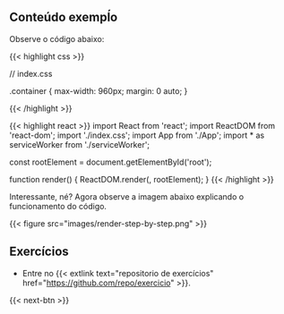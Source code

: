 ## Conteúdo exempĺo

Observe o código abaixo:

{{< highlight css >}}

  // index.css

  .container {
    max-width: 960px;
    margin: 0 auto;
  }

{{< /highlight >}}

{{< highlight react >}}
  import React from 'react';
  import ReactDOM from 'react-dom';
  import './index.css';
  import App from './App';
  import * as serviceWorker from './serviceWorker';

  const rootElement = document.getElementById('root');

  function render() {
    ReactDOM.render(<App />, rootElement);
  }
{{< /highlight >}}

Interessante, né? Agora observe a imagem abaixo explicando o funcionamento do código.

{{< figure src="images/render-step-by-step.png" >}}

## Exercícios

- Entre no {{< extlink text="repositorio de exercícios" href="https://github.com/repo/exercicio" >}}.


{{< next-btn >}}